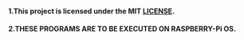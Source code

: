 #### 1.This project is licensed under the MIT [LICENSE](LICENSE). ####

#### 2.THESE PROGRAMS ARE TO BE EXECUTED ON RASPBERRY-Pi OS. ####
